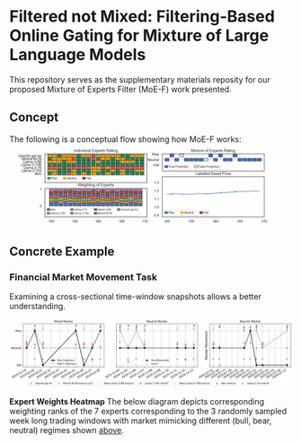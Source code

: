 # Filtered not Mixed: Filtering-Based Online Gating for Mixture of Large Language Models 

This repository serves as the supplementary materials reposity for our proposed Mixture of Experts Filter (MoE-F) work presented.

## Concept
The following is a conceptual flow showing how MoE-F works: 
![Mixture of Experts](./imgs/mixture_of_experts_v3_8fps.gif)


## Concrete Example
### Financial Market Movement Task <a name="fmm-task"><a/>

Examining a cross-sectional time-window snapshots allows a better understanding. 

![Market Movement Plot](./imgs/market_movement_plot.png)

**Expert Weights Heatmap** <a name="expert-weights-heatmap"></a>
The below diagram depicts corresponding weighting ranks of the 7 experts corresponding to the 3 randomly sampled week long trading windows with market mimicking different (bull, bear, neutral) regimes shown [above](#fmm-task). 
<!--[Expert Weights Heatmap](./imgs/expert_weights_heatmap_coolwarm.pdf)->
![Expert Weights Heatmap](./imgs/expert_weights_heatmap_coolwarm.png)


